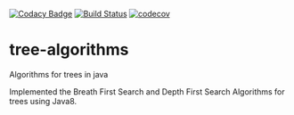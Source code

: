 [![Codacy Badge](https://api.codacy.com/project/badge/Grade/385e549ba3b24a28be83c82e0db1de65)](https://www.codacy.com/app/isidro-garcia/tree-algorithms?utm_source=github.com&amp;utm_medium=referral&amp;utm_content=igarciadelamo/tree-algorithms&amp;utm_campaign=Badge_Grade)
[![Build Status](https://travis-ci.org/igarciadelamo/tree-algorithms.svg?branch=master)](https://travis-ci.org/igarciadelamo/tree-algorithms)
[![codecov](https://codecov.io/gh/igarciadelamo/tree-algorithms/branch/master/graph/badge.svg)](https://codecov.io/gh/igarciadelamo/tree-algorithms)


# tree-algorithms
Algorithms for trees in java

Implemented the Breath First Search and Depth First Search Algorithms for trees using Java8.

